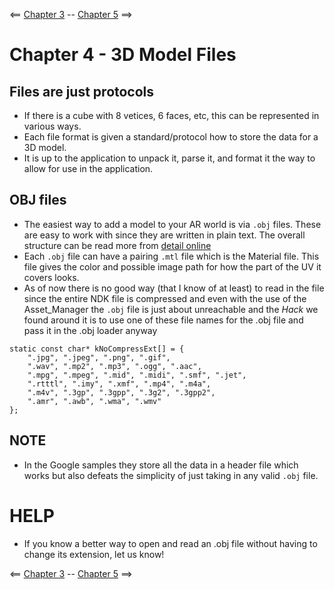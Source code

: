 <== [Chapter 3](./Chapter_03.md) -- [Chapter 5](./Chapter_05.md) ==>

# Chapter 4 - 3D Model Files

## Files are just protocols
* If there is a cube with 8 vetices, 6 faces, etc, this can be represented in various ways.
* Each file format is given a standard/protocol how to store the data for a 3D model.
* It is up to the application to unpack it, parse it, and format it the way to allow for use in the application.

## OBJ files
* The easiest way to add a model to your AR world is via `.obj` files. These are easy to work with since they are written in plain text. The overall structure can be read more from [detail online](https://en.wikipedia.org/wiki/Wavefront_.obj_file)
* Each `.obj` file can have a pairing `.mtl` file which is the Material file. This file gives the color and possible image path for how the part of the UV it covers looks. 
* As of now there is no good way (that I know of at least) to read in the file since the entire NDK file is compressed and even with the use of the Asset_Manager the `.obj` file is just about unreachable and the *Hack* we found around it is to use one of these file names for the .obj file and pass it in the .obj loader anyway

```
static const char* kNoCompressExt[] = {
    ".jpg", ".jpeg", ".png", ".gif",
    ".wav", ".mp2", ".mp3", ".ogg", ".aac",
    ".mpg", ".mpeg", ".mid", ".midi", ".smf", ".jet",
    ".rtttl", ".imy", ".xmf", ".mp4", ".m4a",
    ".m4v", ".3gp", ".3gpp", ".3g2", ".3gpp2",
    ".amr", ".awb", ".wma", ".wmv"
};
```
## NOTE
* In the Google samples they store all the data in a header file which works but also defeats the simplicity of just taking in any valid `.obj` file.

# HELP
* If you know a better way to open and read an .obj file without having to change its extension, let us know!

<== [Chapter 3](./Chapter_03.md) -- [Chapter 5](./Chapter_05.md) ==>
